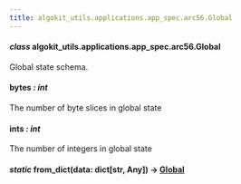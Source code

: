 ```yaml
---
title: algokit_utils.applications.app_spec.arc56.Global
---
```

#### *class* algokit_utils.applications.app_spec.arc56.Global

Global state schema.

#### bytes *: int*

The number of byte slices in global state

#### ints *: int*

The number of integers in global state

#### *static* from_dict(data: dict[str, Any]) → [Global](#algokit_utils.applications.app_spec.arc56.Global)